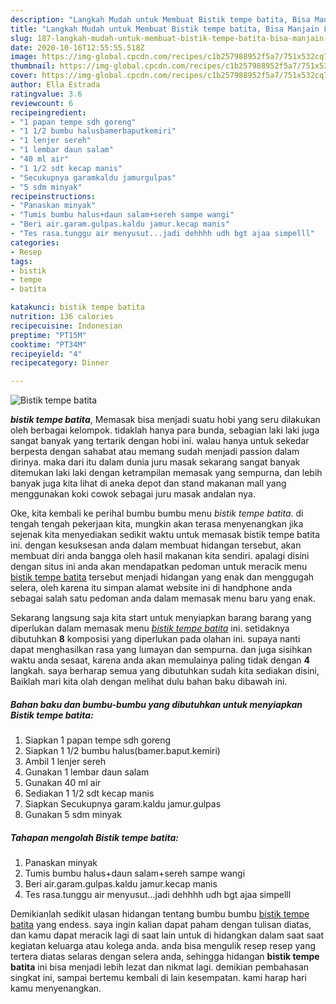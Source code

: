 ```yaml
---
description: "Langkah Mudah untuk Membuat Bistik tempe batita, Bisa Manjain Lidah"
title: "Langkah Mudah untuk Membuat Bistik tempe batita, Bisa Manjain Lidah"
slug: 187-langkah-mudah-untuk-membuat-bistik-tempe-batita-bisa-manjain-lidah
date: 2020-10-16T12:55:55.518Z
image: https://img-global.cpcdn.com/recipes/c1b257988952f5a7/751x532cq70/bistik-tempe-batita-foto-resep-utama.jpg
thumbnail: https://img-global.cpcdn.com/recipes/c1b257988952f5a7/751x532cq70/bistik-tempe-batita-foto-resep-utama.jpg
cover: https://img-global.cpcdn.com/recipes/c1b257988952f5a7/751x532cq70/bistik-tempe-batita-foto-resep-utama.jpg
author: Ella Estrada
ratingvalue: 3.6
reviewcount: 6
recipeingredient:
- "1 papan tempe sdh goreng"
- "1 1/2 bumbu halusbamerbaputkemiri"
- "1 lenjer sereh"
- "1 lembar daun salam"
- "40 ml air"
- "1 1/2 sdt kecap manis"
- "Secukupnya garamkaldu jamurgulpas"
- "5 sdm minyak"
recipeinstructions:
- "Panaskan minyak"
- "Tumis bumbu halus+daun salam+sereh sampe wangi"
- "Beri air.garam.gulpas.kaldu jamur.kecap manis"
- "Tes rasa.tunggu air menyusut...jadi dehhhh udh bgt ajaa simpelll"
categories:
- Resep
tags:
- bistik
- tempe
- batita

katakunci: bistik tempe batita 
nutrition: 136 calories
recipecuisine: Indonesian
preptime: "PT15M"
cooktime: "PT34M"
recipeyield: "4"
recipecategory: Dinner

---
```



![Bistik tempe batita](https://img-global.cpcdn.com/recipes/c1b257988952f5a7/751x532cq70/bistik-tempe-batita-foto-resep-utama.jpg)

<b><i>bistik tempe batita</i></b>, Memasak bisa menjadi suatu hobi yang seru dilakukan oleh berbagai kelompok. tidaklah hanya para bunda, sebagian laki laki juga sangat banyak yang tertarik dengan hobi ini. walau hanya untuk sekedar berpesta dengan sahabat atau memang sudah menjadi passion dalam dirinya. maka dari itu dalam dunia juru masak sekarang sangat banyak ditemukan laki laki dengan ketrampilan memasak yang sempurna, dan lebih banyak juga kita lihat di aneka depot dan stand makanan mall yang menggunakan koki cowok sebagai juru masak andalan nya.

Oke, kita kembali ke perihal bumbu bumbu menu <i>bistik tempe batita</i>. di tengah tengah pekerjaan kita, mungkin akan terasa menyenangkan jika sejenak kita menyediakan sedikit waktu untuk memasak bistik tempe batita ini. dengan kesuksesan anda dalam membuat hidangan tersebut, akan membuat diri anda bangga oleh hasil makanan kita sendiri. apalagi disini dengan situs ini anda akan mendapatkan pedoman untuk meracik menu <u>bistik tempe batita</u> tersebut menjadi hidangan yang enak dan menggugah selera, oleh karena itu simpan alamat website ini di handphone anda sebagai salah satu pedoman anda dalam memasak menu baru yang enak.




Sekarang langsung saja kita start untuk menyiapkan barang barang yang diperlukan dalam memasak menu <u><i>bistik tempe batita</i></u> ini. setidaknya dibutuhkan <b>8</b> komposisi yang diperlukan pada olahan ini. supaya nanti dapat menghasilkan rasa yang lumayan dan sempurna. dan juga sisihkan waktu anda sesaat, karena anda akan memulainya paling tidak dengan <b>4</b> langkah. saya berharap semua yang dibutuhkan sudah kita sediakan disini, Baiklah mari kita olah dengan melihat dulu bahan baku dibawah ini.

<!--inarticleads1-->

##### Bahan baku dan bumbu-bumbu yang dibutuhkan untuk menyiapkan Bistik tempe batita:

1. Siapkan 1 papan tempe sdh goreng
1. Siapkan 1 1/2 bumbu halus(bamer.baput.kemiri)
1. Ambil 1 lenjer sereh
1. Gunakan 1 lembar daun salam
1. Gunakan 40 ml air
1. Sediakan 1 1/2 sdt kecap manis
1. Siapkan Secukupnya garam.kaldu jamur.gulpas
1. Gunakan 5 sdm minyak




<!--inarticleads2-->

##### Tahapan mengolah Bistik tempe batita:

1. Panaskan minyak
1. Tumis bumbu halus+daun salam+sereh sampe wangi
1. Beri air.garam.gulpas.kaldu jamur.kecap manis
1. Tes rasa.tunggu air menyusut...jadi dehhhh udh bgt ajaa simpelll




Demikianlah sedikit ulasan hidangan tentang bumbu bumbu <u>bistik tempe batita</u> yang endess. saya ingin kalian dapat paham dengan tulisan diatas, dan kamu dapat meracik lagi di saat lain untuk di hidangkan dalam saat saat kegiatan keluarga atau kolega anda. anda bisa mengulik resep resep yang tertera diatas selaras dengan selera anda, sehingga hidangan <b>bistik tempe batita</b> ini bisa menjadi lebih lezat dan nikmat lagi. demikian pembahasan singkat ini, sampai bertemu kembali di lain kesempatan. kami harap hari kamu menyenangkan.
